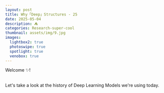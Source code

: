 ```yaml
---
layout: post
title: Why「Deep」Structures - 25
date: 2025-05-04
description: ⛺️
categories: Research-super-cool
thumbnail: assets/img/9.jpg
images:
  lightbox2: true
  photoswipe: true
  spotlight: true
  venobox: true
---
```


Welcome ✨!<br><br>

Let's take a look at the history of Deep Learning Models we're using today.<br><br>



